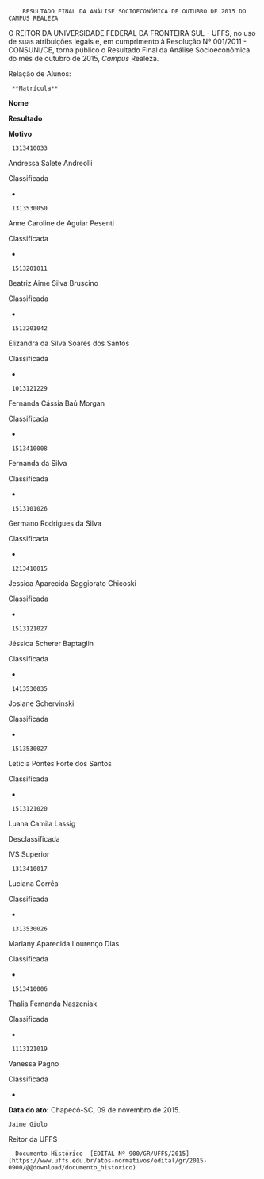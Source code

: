         RESULTADO FINAL DA ANÁLISE SOCIOECONÔMICA DE OUTUBRO DE 2015 DO CAMPUS REALEZA  

O REITOR DA UNIVERSIDADE FEDERAL DA FRONTEIRA SUL - UFFS, no uso de suas atribuições legais e, em cumprimento à Resolução Nº 001/2011 - CONSUNI/CE, torna público o Resultado Final da Análise Socioeconômica do mês de outubro de 2015, *Campus* Realeza.

 Relação de Alunos:

     **Matrícula**

   **Nome**

   **Resultado**

   **Motivo**

     1313410033

   Andressa Salete Andreolli

   Classificada

   -

     1313530050

   Anne Caroline de Aguiar Pesenti

   Classificada

   -

     1513201011

   Beatriz Aime Silva Bruscino

   Classificada

   -

     1513201042

   Elizandra da Silva Soares dos Santos

   Classificada

   -

     1013121229

   Fernanda Cássia Baú Morgan

   Classificada

   -

     1513410008

   Fernanda da Silva

   Classificada

   -

     1513101026

   Germano Rodrigues da Silva

   Classificada

   -

     1213410015

   Jessica Aparecida Saggiorato Chicoski

   Classificada

   -

     1513121027

   Jéssica Scherer Baptaglin

   Classificada

   -

     1413530035

   Josiane Schervinski

   Classificada

   -

     1513530027

   Letícia Pontes Forte dos Santos

   Classificada

   -

     1513121020

   Luana Camila Lassig

   Desclassificada

   IVS Superior

     1313410017

   Luciana Corrêa

   Classificada

   -

     1313530026

   Mariany Aparecida Lourenço Dias

   Classificada

   -

     1513410006

   Thalia Fernanda Naszeniak

   Classificada

   -

     1113121019

   Vanessa Pagno

   Classificada

   -

      

   **Data do ato:** Chapecó-SC, 09 de novembro de 2015.   
 

    Jaime Giolo   
 Reitor da UFFS 

      Documento Histórico  [EDITAL Nº 900/GR/UFFS/2015](https://www.uffs.edu.br/atos-normativos/edital/gr/2015-0900/@@download/documento_historico)     
      